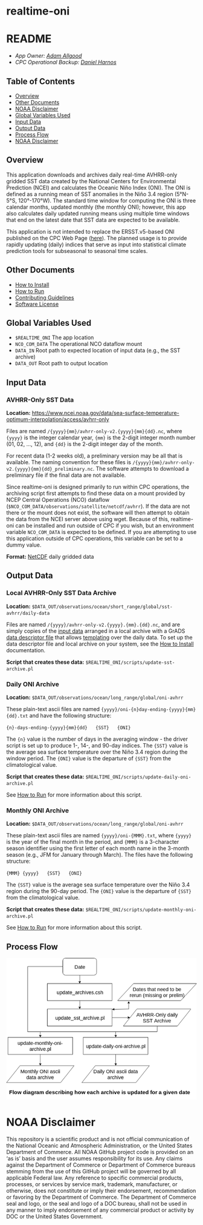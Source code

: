 # realtime-oni

README
===============

- *App Owner: [Adam Allgood](mailto:adam.allgood@noaa.gov)*  
- *CPC Operational Backup: [Daniel Harnos](mailto:daniel.harnos@noaa.gov)*

Table of Contents
-----------------

- [Overview](#overview)
- [Other Documents](#other-documents)
- [NOAA Disclaimer](#noaa-disclaimer)
- [Global Variables Used](#global-variables-used)
- [Input Data](#input-data)
- [Output Data](#output-data)
- [Process Flow](#process-flow)
- [NOAA Disclaimer](#noaa-disclaimer)

Overview
---------------

This application downloads and archives daily real-time AVHRR-only gridded SST data created by the National Centers for Environmental Prediction (NCEI) and calculates the Oceanic Niño Index (ONI). The ONI is defined as a running mean of SST anomalies in the Niño 3.4 region (5°N-5°S, 120°-170°W). The standard time window for computing the ONI is three calendar months, updated monthly (the monthly ONI); however, this app also calculates daily updated running means using multiple time windows that end on the latest date that SST data are expected to be available.

This application is not intended to replace the ERSST.v5-based ONI published on the CPC Web Page ([here](http://www.cpc.ncep.noaa.gov/products/analysis_monitoring/ensostuff/ONI_v5.php)). The planned usage is to provide rapidly updating (daily) indices that serve as input into statistical climate prediction tools for subseasonal to seasonal time scales. 

Other Documents
---------------

- [How to Install](docs/HOW-TO-INSTALL.md)
- [How to Run](docs/HOW-TO-RUN.md)
- [Contributing Guidelines](docs/CONTRIBUTING.md)
- [Software License](LICENSE)

Global Variables Used
---------------

- `$REALTIME_ONI` The app location
- `NCO_COM_DATA` The operational NCO dataflow mount
- `DATA_IN` Root path to expected location of input data (e.g., the SST archive)
- `DATA_OUT` Root path to output location

Input Data
---------------

### AVHRR-Only SST Data

**Location:** https://www.ncei.noaa.gov/data/sea-surface-temperature-optimum-interpolation/access/avhrr-only

Files are named `/{yyyy}{mm}/avhrr-only-v2.{yyyy}{mm}{dd}.nc`, where `{yyyy}` is the integer calendar year, `{mm}` is the 2-digit integer month number (01, 02, ..., 12), and `{dd}` is the 2-digit integer day of the month.

For recent data (1-2 weeks old), a preliminary version may be all that is available. The naming convention for these files is `/{yyyy}{mm}/avhrr-only-v2.{yyyy}{mm}{dd}_preliminary.nc`. The software attempts to download a preliminary file if the final data are not available.

Since realtime-oni is designed primarily to run within CPC operations, the archiving script first attempts to find these data on a mount provided by NCEP Central Operations (NCO) dataflow (`$NCO_COM_DATA/observations/satellite/netcdf/avhrr`). If the data are not there or the mount does not exist, the software will then attempt to obtain the data from the NCEI server above using wget. Because of this, realtime-oni can be installed and run outside of CPC if you wish, but an environment variable `NCO_COM_DATA` is expected to be defined. If you are attempting to use this application outside of CPC operations, this variable can be set to a dummy value.

**Format:** [NetCDF](https://www.unidata.ucar.edu/software/netcdf/docs/netcdf_introduction.html) daily gridded data

Output Data
---------------

### Local AVHRR-Only SST Data Archive

**Location:** `$DATA_OUT/observations/ocean/short_range/global/sst-avhrr/daily-data`

Files are named `/{yyyy}/avhrr-only-v2.{yyyy}.{mm}.{dd}.nc`, and are simply copies of the [input data](#input-data) arranged in a local archive with a GrADS [data descriptor file](http://cola.gmu.edu/grads/gadoc/SDFdescriptorfile.html) that allows [templating](http://cola.gmu.edu/grads/gadoc/templates.html) over the daily data. To set up the data descriptor file and local archive on your system, see the [How to Install](docs/HOW-TO-INSTALL.md) documentation.

**Script that creates these data:** `$REALTIME_ONI/scripts/update-sst-archive.pl`

### Daily ONI Archive

**Location:** `$DATA_OUT/observations/ocean/long_range/global/oni-avhrr`

These plain-text ascii files are named `{yyyy}/oni-{n}day-ending-{yyyy}{mm}{dd}.txt` and have the following structure:

`{n}-days-ending-{yyyy}{mm}{dd}   {SST}   {ONI}`

The `{n}` value is the number of days in the averaging window - the driver script is set up to produce 1-, 14-, and 90-day indices. The `{SST}` value is the average sea surface temperature over the Niño 3.4 region during the window period. The `{ONI}` value is the departure of `{SST}` from the climatological value.

**Script that creates these data:** `$REALTIME_ONI/scripts/update-daily-oni-archive.pl`

See [How to Run](docs/HOW-TO-RUN.md) for more information about this script.

### Monthly ONI Archive

**Location:** `$DATA_OUT/observations/ocean/long_range/global/oni-avhrr`

These plain-text ascii files are named `{yyyy}/oni-{MMM}.txt`, where `{yyyy}` is the year of the final month in the period, and `{MMM}` is a 3-character season identifier using the first letter of each month name in the 3-month season (e.g., JFM for January through March). The files have the following structure:

`{MMM} {yyyy}   {SST}   {ONI}`

The `{SST}` value is the average sea surface temperature over the Niño 3.4 region during the 90-day period. The `{ONI}` value is the departure of `{SST}` from the climatological value.

**Script that creates these data:** `$REALTIME_ONI/scripts/update-monthly-oni-archive.pl`

See [How to Run](docs/HOW-TO-RUN.md) for more information about this script.

Process Flow
---------------

![Flow diagram image](docs/realtime-oni-flowchart.png)

NOAA Disclaimer
===============

This repository is a scientific product and is not official communication of the National Oceanic and Atmospheric Administration, or the United States Department of Commerce. All NOAA GitHub project code is provided on an ‘as is’ basis and the user assumes responsibility for its use. Any claims against the Department of Commerce or Department of Commerce bureaus stemming from the use of this GitHub project will be governed by all applicable Federal law. Any reference to specific commercial products, processes, or services by service mark, trademark, manufacturer, or otherwise, does not constitute or imply their endorsement, recommendation or favoring by the Department of Commerce. The Department of Commerce seal and logo, or the seal and logo of a DOC bureau, shall not be used in any manner to imply endorsement of any commercial product or activity by DOC or the United States Government.
